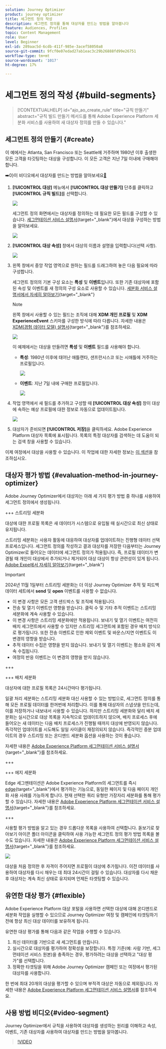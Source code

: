 ```yaml
---
solution: Journey Optimizer
product: journey optimizer
title: 세그먼트 정의 작성
description: 세그먼트 정의를 통해 대상자를 만드는 방법을 알아봅니다
feature: Audiences, Profiles
topic: Content Management
role: User
level: Beginner
exl-id: 289aac5d-6cdb-411f-985e-3acef58050a8
source-git-commit: 9fcf0e07edad27ab1eac3c29b26888fd99e26751
workflow-type: tm+mt
source-wordcount: '1017'
ht-degree: 17%

---
```


# 세그먼트 정의 작성 {#build-segments}

>[!CONTEXTUALHELP]
>id="ajo_ao_create_rule"
>title="규칙 만들기"
>abstract="규칙 빌드 만들기 메서드를 통해 Adobe Experience Platform 세분화 서비스를 사용하여 새 대상자 정의를 만들 수 있습니다."

## 세그먼트 정의 만들기 {#create}

이 예에서는 Atlanta, San Francisco 또는 Seattle에 거주하며 1980년 이후 출생한 모든 고객을 타깃팅하는 대상을 구성합니다. 이 모든 고객은 지난 7일 이내에 구매해야 합니다.

➡️0&rbrace;이 비디오에서 대상자를 만드는 방법을 알아보세요[&#128279;](#video-segment)

1. **[!UICONTROL 대상]** 메뉴에서 **[!UICONTROL 대상 만들기]** 단추를 클릭하고 **[!UICONTROL 규칙 빌드]**&#x200B;를 선택합니다.

   ![](assets/create-segment.png)

   세그먼트 정의 화면에서는 대상자를 정의하는 데 필요한 모든 필드를 구성할 수 있습니다. [세그먼테이션 서비스 설명서](https://experienceleague.adobe.com/docs/experience-platform/segmentation/ui/overview.html?lang=ko){target="_blank"}에서 대상을 구성하는 방법을 알아보세요.

   ![](assets/segment-builder.png)

1. **[!UICONTROL 대상 속성]** 창에서 대상의 이름과 설명을 입력합니다(선택 사항).

   ![](assets/segment-properties.png)

1. 왼쪽 창에서 중앙 작업 영역으로 원하는 필드를 드래그하여 놓은 다음 필요에 따라 구성합니다.

   세그먼트 정의의 기본 구성 요소는 **특성** 및 **이벤트**&#x200B;입니다. 또한 기존 대상자에 포함된 속성 및 이벤트를 새 정의의 구성 요소로 사용할 수 있습니다. [세분화 서비스 설명서에서 자세히 알아보기](https://experienceleague.adobe.com/ko/docs/experience-platform/segmentation/ui/segment-builder#building-blocks){target="_blank"}

   >[!NOTE]
   >
   >왼쪽 창에서 사용할 수 있는 필드는 조직에 대해 **XDM 개인 프로필** 및 **XDM ExperienceEvent** 스키마를 구성한 방식에 따라 다릅니다.  자세한 내용은 [XDM(경험 데이터 모델) 설명서](https://experienceleague.adobe.com/docs/experience-platform/xdm/home.html?lang=ko-KR){target="_blank"}를 참조하세요.

   ![](assets/drag-fields.png)

   이 예제에서는 대상을 만들려면 **특성** 및 **이벤트** 필드를 사용해야 합니다.

   * **특성**: 1980년 이후에 태어난 애틀랜타, 샌프란시스코 또는 시애틀에 거주하는 프로필입니다.

     ![](assets/add-attributes.png)

   * **이벤트**: 지난 7일 내에 구매한 프로필입니다.

     ![](assets/add-events.png)

1. 작업 영역에서 새 필드를 추가하고 구성할 때 **[!UICONTROL 대상 속성]** 창이 대상에 속하는 예상 프로필에 대한 정보로 자동으로 업데이트됩니다.

   ![](assets/segment-estimate.png)

1. 대상자가 준비되면 **[!UICONTROL 저장]**&#x200B;을 클릭하세요. Adobe Experience Platform 대상자 목록에 표시됩니다. 목록의 특정 대상자를 검색하는 데 도움이 되는 검색 창을 사용할 수 있습니다.

이제 여정에서 대상을 사용할 수 있습니다. 이 작업에 대한 자세한 정보는 [이 섹션](../audience/about-audiences.md)을 참조하십시오.

## 대상자 평가 방법 {#evaluation-method-in-journey-optimizer}

Adobe Journey Optimizer에서 대상자는 아래 세 가지 평가 방법 중 하나를 사용하여 세그먼트 정의에서 생성됩니다.

+++ 스트리밍 세분화

대상에 대한 프로필 목록은 새 데이터가 시스템으로 유입될 때 실시간으로 최신 상태로 유지됩니다.

스트리밍 세분화는 사용자 활동에 대응하여 대상자를 업데이트하는 진행형 데이터 선택 프로세스입니다. 세그먼트 정의를 작성하고 결과 대상자를 저장한 다음부터는 Journey Optimizer로 들어오는 데이터에 세그먼트 정의가 적용됩니다. 즉, 프로필 데이터가 변경될 때 개인이 대상에서 추가되거나 제거되어 대상 대상이 항상 관련성이 있게 됩니다. [Adobe Expe에서 자세히 알아보기](https://experienceleague.adobe.com/docs/experience-platform/segmentation/ui/streaming-segmentation.html?lang=ko){target="_blank"}

>[!IMPORTANT]
>
>2024년 11월 1일부터 스트리밍 세분화는 더 이상 Journey Optimizer 추적 및 피드백 데이터 세트에서 **send** 및 **open** 이벤트를 사용할 수 없습니다.
>
>* 이 변경 사항은 모든 고객 샌드박스 및 조직에 적용됩니다.
>* 전송 및 열기 이벤트만 영향을 받습니다. 클릭 수 및 기타 추적 이벤트는 스트리밍 세분화에 계속 사용할 수 있습니다.
>* 이 변경 사항은 스트리밍 세분화에만 적용됩니다. 보내기 및 열기 이벤트는 여전히 배치 세그먼트에서 사용할 수 있지만 스트리밍 세그먼트에 포함된 경우 배치 방식으로 평가됩니다. 또한 전송 이벤트로 인한 제외 이벤트 및 바운스/지연 이벤트도 이 변경의 영향을 받습니다.
>* 추적 데이터 수집은 영향을 받지 않습니다. 보내기 및 열기 이벤트는 평소와 같이 계속 수집됩니다.
>* 여정의 반응 이벤트는 이 변경의 영향을 받지 않습니다.

+++

+++ 배치 세분화

대상자에 대한 프로필 목록은 24시간마다 평가됩니다.

일괄 처리 세분화는 스트리밍 세분화 대신 사용할 수 있는 방법으로, 세그먼트 정의를 통해 모든 프로필 데이터를 한꺼번에 처리합니다. 이를 통해 대상자의 스냅샷을 만드는데, 이를 저장하거나 내보내서 사용할 수 있습니다. 하지만 스트리밍 세분화와 달리 배치 세분화는 실시간으로 대상 목록을 지속적으로 업데이트하지 않으며, 배치 프로세스 후에 들어오는 새 데이터는 다음 배치 프로세스가 진행될 때까지 대상에 반영되지 않습니다. 즉각적인 업데이트를 시도해도 일일 사이클이 재정의되지 않습니다. 즉각적인 증분 업데이트의 경우 스트리밍 또는 온디맨드 세분화 옵션을 사용하는 것이 좋습니다.

자세한 내용은 [Adobe Experience Platform 세그먼테이션 서비스 설명서](https://experienceleague.adobe.com/docs/experience-platform/segmentation/home.html?lang=ko#batch){target="_blank"}를 참조하세요.

+++

+++ 에지 세분화

Edge 세그멘테이션은 Adobe Experience Platform의 세그먼트를 즉시 [edge](https://experienceleague.adobe.com/docs/experience-platform/edge/home.html?lang=ko){target="_blank"}에서 평가하는 기능으로, 동일한 페이지 및 다음 페이지 개인화 사용 사례를 가능하게 합니다. 현재 선택한 쿼리 유형만 가장자리 세분화를 통해 평가할 수 있습니다. 자세한 내용은 [Adobe Experience Platform 세그먼테이션 서비스 설명서](https://experienceleague.adobe.com/docs/experience-platform/segmentation/ui/edge-segmentation.html?lang=ko#query-types){target="_blank"}를 참조하세요.

+++

사용할 평가 방법을 알고 있는 경우 드롭다운 목록을 사용하여 선택합니다. 돋보기로 찾아보기 아이콘 폴더 아이콘을 클릭하여 사용 가능한 세그먼트 정의 평가 방법 목록을 볼 수도 있습니다. 자세한 내용은 [Adobe Experience Platform 세그먼테이션 서비스 설명서](https://experienceleague.adobe.com/docs/experience-platform/segmentation/ui/segment-builder.html?lang=ko#segment-properties){target="_blank"}를 참조하세요.

![](assets/evaluation-methods.png)

<!--The determination between batch segmentation and streaming segmentation is made by the system for each audience, based on the complexity and the cost of evaluating the segment definition rule. You can view the evaluation method for each audience in the **[!UICONTROL Evaluation method]** column of the audience list.
    
![](assets/evaluation-method.png)

>[!NOTE]
>
>If the **[!UICONTROL Evaluation method]** column does not display, you  need to add it using configuration button on the top right of the list.-->

대상을 처음 정의한 후 자격이 주어지면 프로필이 대상에 추가됩니다. 이전 데이터를 사용하여 대상자를 다시 채우는 데 최대 24시간이 걸릴 수 있습니다. 대상자를 다시 채운 후 대상자는 계속 최신 상태로 유지되며 언제든 타겟팅할 수 있습니다.

## 유연한 대상 평가 {#flexible}

Adobe Experience Platform 대상 포털을 사용하면 선택한 대상에 대해 온디맨드로 세분화 작업을 실행할 수 있으므로 Journey Optimizer 여정 및 캠페인에 타겟팅하기 전에 항상 최신 대상 데이터를 보유하게 됩니다.

유연한 대상 평가를 통해 다음과 같은 작업을 수행할 수 있습니다.

1. 최신 데이터를 기반으로 새 세그먼트를 만듭니다.
1. 실시간으로 대상자를 평가하여 정확성을 보장합니다. 특정 기준(예: 사람 기반, 세그먼테이션 서비스 원본)을 충족하는 경우, 평가하려는 대상을 선택하고 &quot;대상 평가&quot;를 선택합니다.
1. 정확한 타겟팅을 위해 Adobe Journey Optimizer 캠페인 또는 여정에서 평가된 대상자를 사용합니다.

한 번에 최대 20개의 대상을 평가할 수 있으며 부적격 대상은 자동으로 제외됩니다. 자세한 내용은 [Adobe Experience Platform 세그먼테이션 서비스 설명서](https://experienceleague.adobe.com/ko/docs/experience-platform/segmentation/ui/audience-portal#flexible-audience-evaluation)를 참조하세요.

## 사용 방법 비디오{#video-segment}

Journey Optimizer에서 규칙을 사용하여 대상자를 생성하는 원리를 이해하고 속성, 이벤트, 기존 대상자를 사용하여 대상자를 만드는 방법을 알아봅니다.

>[!VIDEO](https://video.tv.adobe.com/v/3430333?quality=12&captions=kor)
